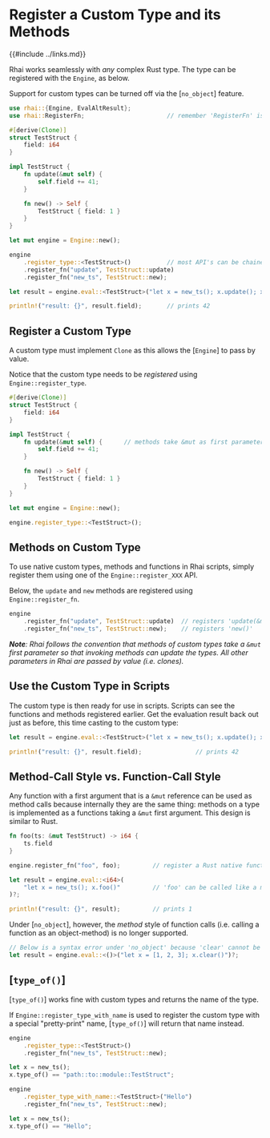 Register a Custom Type and its Methods
=====================================

{{#include ../links.md}}

Rhai works seamlessly with _any_ complex Rust type.  The type can be registered with the `Engine`, as below.

Support for custom types can be turned off via the [`no_object`] feature.

```rust
use rhai::{Engine, EvalAltResult};
use rhai::RegisterFn;                       // remember 'RegisterFn' is needed

#[derive(Clone)]
struct TestStruct {
    field: i64
}

impl TestStruct {
    fn update(&mut self) {
        self.field += 41;
    }

    fn new() -> Self {
        TestStruct { field: 1 }
    }
}

let mut engine = Engine::new();

engine
    .register_type::<TestStruct>()          // most API's can be chained up
    .register_fn("update", TestStruct::update)
    .register_fn("new_ts", TestStruct::new);

let result = engine.eval::<TestStruct>("let x = new_ts(); x.update(); x")?;

println!("result: {}", result.field);       // prints 42
```

Register a Custom Type
---------------------

A custom type must implement `Clone` as this allows the [`Engine`] to pass by value.

Notice that the custom type needs to be _registered_ using `Engine::register_type`.

```rust
#[derive(Clone)]
struct TestStruct {
    field: i64
}

impl TestStruct {
    fn update(&mut self) {      // methods take &mut as first parameter
        self.field += 41;
    }

    fn new() -> Self {
        TestStruct { field: 1 }
    }
}

let mut engine = Engine::new();

engine.register_type::<TestStruct>();
```

Methods on Custom Type
---------------------

To use native custom types, methods and functions in Rhai scripts, simply register them
using one of the `Engine::register_XXX` API.

Below, the `update` and `new` methods are registered using `Engine::register_fn`.

```rust
engine
    .register_fn("update", TestStruct::update)  // registers 'update(&mut TestStruct)'
    .register_fn("new_ts", TestStruct::new);    // registers 'new()'
```

***Note**: Rhai follows the convention that methods of custom types take a `&mut` first parameter
so that invoking methods can update the types. All other parameters in Rhai are passed by value (i.e. clones).*

Use the Custom Type in Scripts
-----------------------------

The custom type is then ready for use in scripts.  Scripts can see the functions and methods registered earlier.
Get the evaluation result back out just as before, this time casting to the custom type:

```rust
let result = engine.eval::<TestStruct>("let x = new_ts(); x.update(); x")?;

println!("result: {}", result.field);               // prints 42
```

Method-Call Style vs. Function-Call Style
----------------------------------------

Any function with a first argument that is a `&mut` reference can be used
as method calls because internally they are the same thing: methods on a type is
implemented as a functions taking a `&mut` first argument.
This design is similar to Rust.

```rust
fn foo(ts: &mut TestStruct) -> i64 {
    ts.field
}

engine.register_fn("foo", foo);         // register a Rust native function

let result = engine.eval::<i64>(
    "let x = new_ts(); x.foo()"         // 'foo' can be called like a method on 'x'
)?;

println!("result: {}", result);         // prints 1
```

Under [`no_object`], however, the _method_ style of function calls
(i.e. calling a function as an object-method) is no longer supported.

```rust
// Below is a syntax error under 'no_object' because 'clear' cannot be called in method style.
let result = engine.eval::<()>("let x = [1, 2, 3]; x.clear()")?;
```

[`type_of()`]
-------------

[`type_of()`] works fine with custom types and returns the name of the type.

If `Engine::register_type_with_name` is used to register the custom type
with a special "pretty-print" name, [`type_of()`] will return that name instead.

```rust
engine
    .register_type::<TestStruct>()
    .register_fn("new_ts", TestStruct::new);

let x = new_ts();
x.type_of() == "path::to::module::TestStruct";

engine
    .register_type_with_name::<TestStruct>("Hello")
    .register_fn("new_ts", TestStruct::new);

let x = new_ts();
x.type_of() == "Hello";
```
